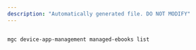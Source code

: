 ```yaml
---
description: "Automatically generated file. DO NOT MODIFY"
---
```


```cli

mgc device-app-management managed-ebooks list

```